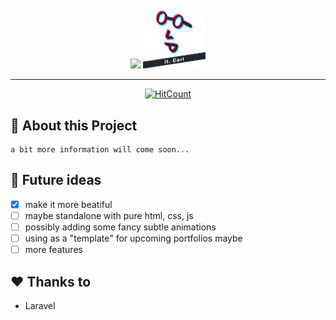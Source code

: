 <p align="center">
    <img src="https://laravel.com/assets/img/components/logo-laravel.svg">
    <img width="100px" src="https://raw.githubusercontent.com/itCarl/personalPortfolio/master/public/images/logo.png">
</p>

<div align="center">
    
---
[![HitCount](http://hits.dwyl.com/itCarl/personalPortfolio.svg)](http://hits.dwyl.com/itCarl/personalPortfolio)

</div>

## :memo: About this Project
```
a bit more information will come soon...
```

## :thought_balloon: Future ideas 
- [x] make it more beatiful
- [ ] maybe standalone with pure html, css, js
- [ ] possibly adding some fancy subtle animations 
- [ ] using as a "template" for upcoming portfolios maybe
- [ ] more features

## :hearts: Thanks to 

- Laravel 
